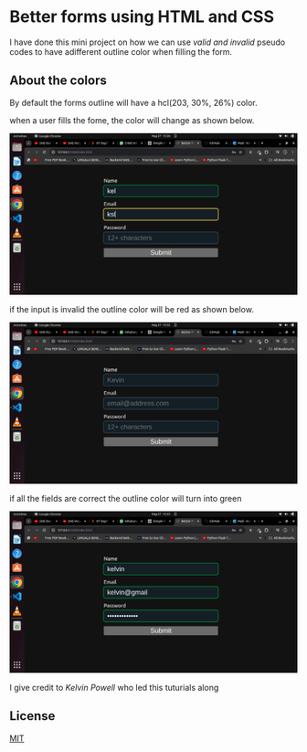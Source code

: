 # Better forms using HTML and CSS
I have done this mini project on how we can use 
*valid and invalid* pseudo codes to have adifferent outline color when filling the form.

## About the colors

By default the forms outline will have a hcl(203, 30%, 26%) color. 

when a user fills the fome, the color will change as shown below.

![my_Image](./Images/progress.png)

if the input is invalid the outline color will be red as shown below.

![my_Image](./Images/wrong_input.png)

if all the fields are correct the outline color will turn into green 

![alt text](./Images/done.png)

I give credit to *Kelvin Powell* who led this tuturials along


## License

[MIT](https://choosealicense.com/licenses/mit/)
